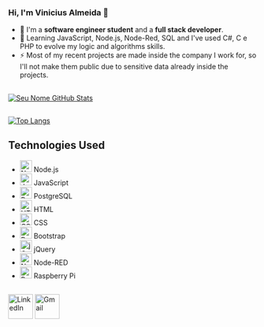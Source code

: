 ### Hi, I'm Vinicius Almeida 👋

- 🔭 I'm a **software engineer student** and a **full stack developer**.
- 🌱 Learning JavaScript, Node.js, Node-Red, SQL and I've used C#, C e PHP to evolve my logic and algorithms skills.
- ⚡ Most of my recent projects are made inside the company I work for, so I'll not make them public due to sensitive data already inside the projects.

##
[![Seu Nome GitHub Stats](https://github-readme-stats.vercel.app/api?username=ViniciusAlmeid4&show_icons=true&theme=merko )](https://github.com/ViniciusAlmeid4)

##
[![Top Langs](https://github-readme-stats.vercel.app/api/top-langs/?username=ViniciusAlmeid4&layout=compact&theme=merko )](https://github.com/ViniciusAlmeid4)


## Technologies Used

- [<img src="https://img.icons8.com/color/48/000000/nodejs.png" alt="Node.js" width="24">](https://nodejs.org/) Node.js
- [<img src="https://img.icons8.com/color/48/000000/javascript.png" alt="JavaScript" width="24">](https://www.javascript.com/) JavaScript
- [<img src="https://img.icons8.com/color/48/000000/postgreesql.png" alt="PostgreSQL" width="24">](https://www.postgresql.org/) PostgreSQL
- [<img src="https://img.icons8.com/color/48/000000/html-5.png" alt="HTML" width="24">](https://developer.mozilla.org/en-US/docs/Web/HTML) HTML
- [<img src="https://img.icons8.com/color/48/000000/css3.png" alt="CSS" width="24">](https://developer.mozilla.org/en-US/docs/Web/CSS) CSS
- [<img src="https://img.icons8.com/color/48/000000/bootstrap.png" alt="Bootstrap" width="24">](https://getbootstrap.com/) Bootstrap
- [<img src="https://img.icons8.com/ios-filled/50/000000/jquery.png" alt="jQuery" width="24">](https://jquery.com/) jQuery
- [<img src="https://img.icons8.com/color/48/000000/node-red.png" alt="Node-RED" width="24">](https://nodered.org/) Node-RED
- [<img src="https://img.icons8.com/color/48/000000/raspberry-pi.png" alt="Raspberry Pi" width="24">](https://www.raspberrypi.org/) Raspberry Pi

##
 [<img src="https://img.icons8.com/color/96/000000/linkedin.png" alt="LinkedIn" width="50"/>](https://www.linkedin.com/in/vinicius-blumle-silva-planas-de-almeida/)
 [<img src="https://img.icons8.com/color/96/000000/gmail.png" alt="Gmail" width="50"/>](mailto:cmpalmeidaa@gmail.com)
